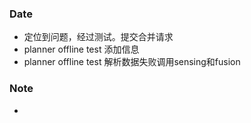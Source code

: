 ### Date
- 定位到问题，经过测试。提交合并请求
- planner offline test 添加信息
- planner offline test 解析数据失败调用sensing和fusion


### Note
- 